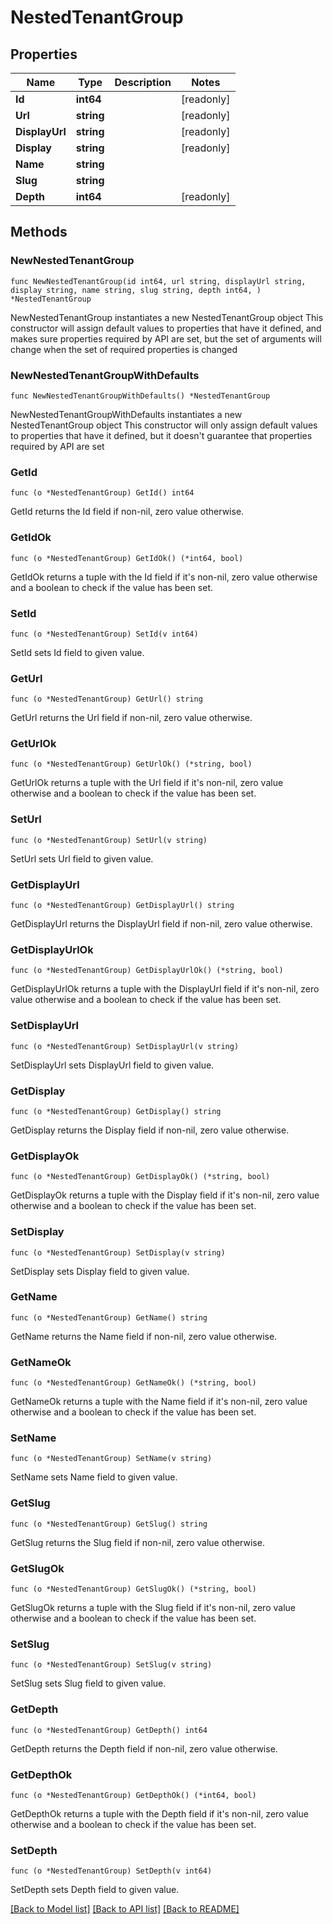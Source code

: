 # NestedTenantGroup

## Properties

Name | Type | Description | Notes
------------ | ------------- | ------------- | -------------
**Id** | **int64** |  | [readonly] 
**Url** | **string** |  | [readonly] 
**DisplayUrl** | **string** |  | [readonly] 
**Display** | **string** |  | [readonly] 
**Name** | **string** |  | 
**Slug** | **string** |  | 
**Depth** | **int64** |  | [readonly] 

## Methods

### NewNestedTenantGroup

`func NewNestedTenantGroup(id int64, url string, displayUrl string, display string, name string, slug string, depth int64, ) *NestedTenantGroup`

NewNestedTenantGroup instantiates a new NestedTenantGroup object
This constructor will assign default values to properties that have it defined,
and makes sure properties required by API are set, but the set of arguments
will change when the set of required properties is changed

### NewNestedTenantGroupWithDefaults

`func NewNestedTenantGroupWithDefaults() *NestedTenantGroup`

NewNestedTenantGroupWithDefaults instantiates a new NestedTenantGroup object
This constructor will only assign default values to properties that have it defined,
but it doesn't guarantee that properties required by API are set

### GetId

`func (o *NestedTenantGroup) GetId() int64`

GetId returns the Id field if non-nil, zero value otherwise.

### GetIdOk

`func (o *NestedTenantGroup) GetIdOk() (*int64, bool)`

GetIdOk returns a tuple with the Id field if it's non-nil, zero value otherwise
and a boolean to check if the value has been set.

### SetId

`func (o *NestedTenantGroup) SetId(v int64)`

SetId sets Id field to given value.


### GetUrl

`func (o *NestedTenantGroup) GetUrl() string`

GetUrl returns the Url field if non-nil, zero value otherwise.

### GetUrlOk

`func (o *NestedTenantGroup) GetUrlOk() (*string, bool)`

GetUrlOk returns a tuple with the Url field if it's non-nil, zero value otherwise
and a boolean to check if the value has been set.

### SetUrl

`func (o *NestedTenantGroup) SetUrl(v string)`

SetUrl sets Url field to given value.


### GetDisplayUrl

`func (o *NestedTenantGroup) GetDisplayUrl() string`

GetDisplayUrl returns the DisplayUrl field if non-nil, zero value otherwise.

### GetDisplayUrlOk

`func (o *NestedTenantGroup) GetDisplayUrlOk() (*string, bool)`

GetDisplayUrlOk returns a tuple with the DisplayUrl field if it's non-nil, zero value otherwise
and a boolean to check if the value has been set.

### SetDisplayUrl

`func (o *NestedTenantGroup) SetDisplayUrl(v string)`

SetDisplayUrl sets DisplayUrl field to given value.


### GetDisplay

`func (o *NestedTenantGroup) GetDisplay() string`

GetDisplay returns the Display field if non-nil, zero value otherwise.

### GetDisplayOk

`func (o *NestedTenantGroup) GetDisplayOk() (*string, bool)`

GetDisplayOk returns a tuple with the Display field if it's non-nil, zero value otherwise
and a boolean to check if the value has been set.

### SetDisplay

`func (o *NestedTenantGroup) SetDisplay(v string)`

SetDisplay sets Display field to given value.


### GetName

`func (o *NestedTenantGroup) GetName() string`

GetName returns the Name field if non-nil, zero value otherwise.

### GetNameOk

`func (o *NestedTenantGroup) GetNameOk() (*string, bool)`

GetNameOk returns a tuple with the Name field if it's non-nil, zero value otherwise
and a boolean to check if the value has been set.

### SetName

`func (o *NestedTenantGroup) SetName(v string)`

SetName sets Name field to given value.


### GetSlug

`func (o *NestedTenantGroup) GetSlug() string`

GetSlug returns the Slug field if non-nil, zero value otherwise.

### GetSlugOk

`func (o *NestedTenantGroup) GetSlugOk() (*string, bool)`

GetSlugOk returns a tuple with the Slug field if it's non-nil, zero value otherwise
and a boolean to check if the value has been set.

### SetSlug

`func (o *NestedTenantGroup) SetSlug(v string)`

SetSlug sets Slug field to given value.


### GetDepth

`func (o *NestedTenantGroup) GetDepth() int64`

GetDepth returns the Depth field if non-nil, zero value otherwise.

### GetDepthOk

`func (o *NestedTenantGroup) GetDepthOk() (*int64, bool)`

GetDepthOk returns a tuple with the Depth field if it's non-nil, zero value otherwise
and a boolean to check if the value has been set.

### SetDepth

`func (o *NestedTenantGroup) SetDepth(v int64)`

SetDepth sets Depth field to given value.



[[Back to Model list]](../README.md#documentation-for-models) [[Back to API list]](../README.md#documentation-for-api-endpoints) [[Back to README]](../README.md)



